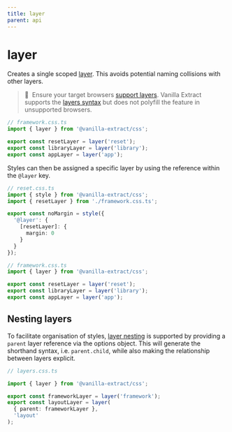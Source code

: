 ```yaml
---
title: layer
parent: api
---
```


# layer

Creates a single scoped [layer]. This avoids potential naming collisions with other layers.

> 🚧&nbsp;&nbsp;Ensure your target browsers [support layers].
> Vanilla Extract supports the [layers syntax][layer] but does not polyfill the feature in unsupported browsers.

```ts compiled
// framework.css.ts
import { layer } from '@vanilla-extract/css';

export const resetLayer = layer('reset');
export const libraryLayer = layer('library');
export const appLayer = layer('app');
```

Styles can then be assigned a specific layer by using the reference within the `@layer` key.

```ts compiled
// reset.css.ts
import { style } from '@vanilla-extract/css';
import { resetLayer } from './framework.css.ts';

export const noMargin = style({
  '@layer': {
    [resetLayer]: {
      margin: 0
    }
  }
});

// framework.css.ts
import { layer } from '@vanilla-extract/css';

export const resetLayer = layer('reset');
export const libraryLayer = layer('library');
export const appLayer = layer('app');
```

## Nesting layers

To facilitate organisation of styles, [layer nesting] is supported by providing a `parent` layer reference via the options object.
This will generate the shorthand syntax, i.e. `parent.child`, while also making the relationship between layers explicit.

```ts compiled
// layers.css.ts

import { layer } from '@vanilla-extract/css';

export const frameworkLayer = layer('framework');
export const layoutLayer = layer(
  { parent: frameworkLayer },
  'layout'
);
```

[layer]: https://developer.mozilla.org/en-US/docs/Web/CSS/@layer
[support layers]: https://caniuse.com/css-cascade-layers
[layer nesting]: https://developer.mozilla.org/en-US/docs/Web/CSS/@layer#nesting_layers
